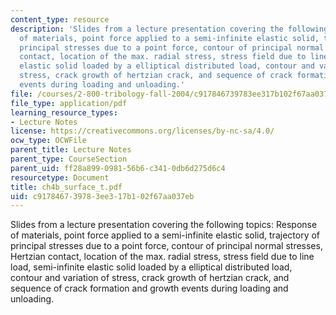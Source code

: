 ```yaml
---
content_type: resource
description: 'Slides from a lecture presentation covering the following topics: Response
  of materials, point force applied to a semi-infinite elastic solid, trajectory of
  principal stresses due to a point force, contour of principal normal stresses, Hertzian
  contact, location of the max. radial stress, stress field due to line load, semi-infinite
  elastic solid loaded by a elliptical distributed load, contour and variation of
  stress, crack growth of hertzian crack, and sequence of crack formation and growth
  events during loading and unloading.'
file: /courses/2-800-tribology-fall-2004/c917846739783ee317b102f67aa037eb_ch4b_surface_t.pdf
file_type: application/pdf
learning_resource_types:
- Lecture Notes
license: https://creativecommons.org/licenses/by-nc-sa/4.0/
ocw_type: OCWFile
parent_title: Lecture Notes
parent_type: CourseSection
parent_uid: ff28a899-0981-56b6-c341-0db6d275d6c4
resourcetype: Document
title: ch4b_surface_t.pdf
uid: c9178467-3978-3ee3-17b1-02f67aa037eb
---
```

Slides from a lecture presentation covering the following topics: Response of materials, point force applied to a semi-infinite elastic solid, trajectory of principal stresses due to a point force, contour of principal normal stresses, Hertzian contact, location of the max. radial stress, stress field due to line load, semi-infinite elastic solid loaded by a elliptical distributed load, contour and variation of stress, crack growth of hertzian crack, and sequence of crack formation and growth events during loading and unloading.